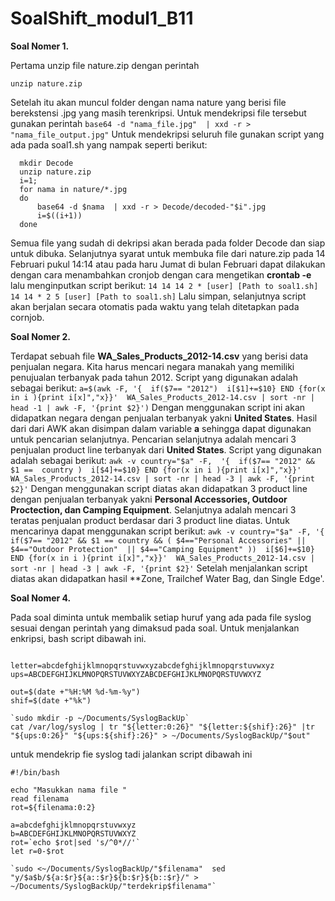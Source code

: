 # SoalShift_modul1_B11

**Soal Nomer 1.**

   Pertama unzip file nature.zip dengan perintah
 
    unzip nature.zip
    
   Setelah itu akan muncul folder dengan nama nature yang berisi file berekstensi .jpg yang masih terenkripsi. Untuk mendekripsi file tersebut gunakan perintah 
  ```base64 -d "nama_file.jpg"  | xxd -r > "nama_file_output.jpg"```
    Untuk mendekripsi seluruh file gunakan script yang ada pada soal1.sh yang nampak seperti berikut:

```
  mkdir Decode
  unzip nature.zip 
  i=1; 
  for nama in nature/*.jpg 
  do 
      base64 -d $nama  | xxd -r > Decode/decoded-"$i".jpg
      i=$((i+1)) 
  done
  ```
   Semua file yang sudah di dekripsi akan berada pada folder Decode dan siap untuk dibuka. Selanjutnya syarat untuk membuka file dari nature.zip pada 14 Februari pukul 14:14 atau pada haru Jumat di bulan Februari dapat dilakukan dengan cara menambahkan cronjob dengan cara mengetikan **crontab -e** lalu menginputkan script berikut:
   `14 14 14 2 * [user] [Path to soal1.sh]
   14 14 * 2 5 [user] [Path to soal1.sh]`
   Lalu simpan, selanjutnya script akan berjalan secara otomatis pada waktu yang telah ditetapkan pada cornjob.
   
**Soal Nomer 2.**

   Terdapat sebuah file **WA_Sales_Products_2012-14.csv** yang berisi data penjualan negara. Kita harus mencari negara manakah yang memiliki penujualan terbanyak pada tahun 2012. Script yang digunakan adalah sebagai berikut:
   `a=$(awk -F, '{  if($7== "2012")  i[$1]+=$10} END {for(x in i ){print i[x]","x}}'  WA_Sales_Products_2012-14.csv | sort -nr | head -1 | awk -F, '{print $2}')`
   Dengan menggunakan script ini akan didapatkan negara dengan penjualan terbanyak yakni **United States**. Hasil dari dari AWK akan disimpan dalam variable **a** sehingga dapat digunakan untuk pencarian selanjutnya.
   Pencarian selanjutnya adalah mencari 3 penjualan product line terbanyak dari **United States**. Script yang digunakan adalah sebagai berikut:
   `awk -v country="$a" -F,  '{  if($7== "2012" && $1 ==  country )  i[$4]+=$10} END {for(x in i ){print i[x]","x}}'  WA_Sales_Products_2012-14.csv | sort -nr | head -3 | awk -F, '{print $2}'`
   Dengan menggunakan script diatas akan didapatkan 3 product line dengan penjualan terbanyak yakni **Personal Accessories, Outdoor Proctection, dan Camping Equipment**. 
   Selanjutnya adalah mencari 3 teratas penjualan product berdasar dari 3 product line diatas. Untuk mencarinya dapat menggunakan script berikut:
   `awk -v country="$a" -F, '{  if($7== "2012" && $1 == country && ( $4=="Personal Accessories" || $4=="Outdoor Protection"  || $4=="Camping Equipment" ))  i[$6]+=$10} END {for(x in i ){print i[x]","x}}'  WA_Sales_Products_2012-14.csv | sort -nr | head -3 | awk -F, '{print $2}'`
   Setelah menjalankan script diatas akan didapatkan hasil **Zone, Trailchef Water Bag, dan Single Edge'.

**Soal Nomer 4.**

   Pada soal diminta untuk membalik setiap huruf yang ada pada file syslog sesuai dengan perintah yang dimaksud pada soal.
Untuk menjalankan enkripsi, bash script dibawah ini.
`````

letter=abcdefghijklmnopqrstuvwxyzabcdefghijklmnopqrstuvwxyz
ups=ABCDEFGHIJKLMNOPQRSTUVWXYZABCDEFGHIJKLMNOPQRSTUVWXYZ

out=$(date +"%H:%M %d-%m-%y")
shif=$(date +"%k")

`sudo mkdir -p ~/Documents/SyslogBackUp`
cat /var/log/syslog | tr "${letter:0:26}" "${letter:${shif}:26}" |tr "${ups:0:26}" "${ups:${shif}:26}" > ~/Documents/SyslogBackUp/"$out"

`````

untuk mendekrip fie syslog tadi jalankan script dibawah ini

````````
#!/bin/bash

echo "Masukkan nama file "
read filenama
rot=${filenama:0:2}

a=abcdefghijklmnopqrstuvwxyz
b=ABCDEFGHIJKLMNOPQRSTUVWXYZ
rot=`echo $rot|sed 's/^0*//'`
let r=0-$rot

`sudo <~/Documents/SyslogBackUp/"$filenama"  sed "y/$a$b/${a:$r}${a::$r}${b:$r}${b::$r}/" > ~/Documents/SyslogBackUp/"terdekrip$filenama"`

`````````
